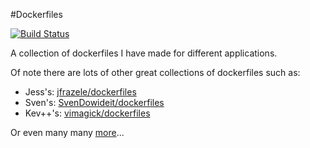 #Dockerfiles

[![Build Status](https://travis-ci.org/jamesmstone/dockerfiles.svg?branch=master)](https://travis-ci.org/jamesmstone/dockerfiles)

A collection of dockerfiles I have made for different applications.

Of note there are lots of other great collections of dockerfiles such as:

- Jess's: [jfrazele/dockerfiles](https://github.com/jfrazelle/dockerfiles)
- Sven's: [SvenDowideit/dockerfiles](https://github.com/svendowideit/dockerfiles)
- Kev++'s: [vimagick/dockerfiles](https://github.com/vimagick/dockerfiles)

Or even many many [more](https://github.com/search?o=desc&q=dockerfiles&ref=searchresults&s=&type=Repositories&utf8=%E2%9C%93)... 
